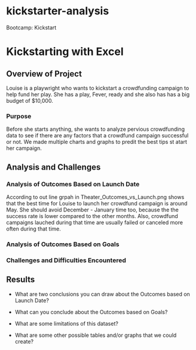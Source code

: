 # kickstarter-analysis
Bootcamp: Kickstart
# Kickstarting with Excel

## Overview of Project
Louise is a playwright who wants to kickstart a crowdfunding campaign to help fund 
her play. She has a play, Fever, ready and she also has has a big budget of $10,000. 

### Purpose
Before she starts anything, she wants to analyze pervious crowdfunding data to see 
if there are any factors that a crowdfund campaign successful or not. We made 
multiple charts and graphs to predit the best tips st atart her campaign. 

## Analysis and Challenges

### Analysis of Outcomes Based on Launch Date
According to out line grpah in Theater_Outcomes_vs_Launch.png shows that the best 
time for Louise to launch her crowdfund campaign is around May. She should 
avoid December - January time too, because the the success rate is lower compared to the other months. Also, crowdfund campaigns lauched during that time are usually failed or canceled more often during that time. 

### Analysis of Outcomes Based on Goals

### Challenges and Difficulties Encountered

## Results

- What are two conclusions you can draw about the Outcomes based on Launch Date?

- What can you conclude about the Outcomes based on Goals?

- What are some limitations of this dataset?

- What are some other possible tables and/or graphs that we could create?
